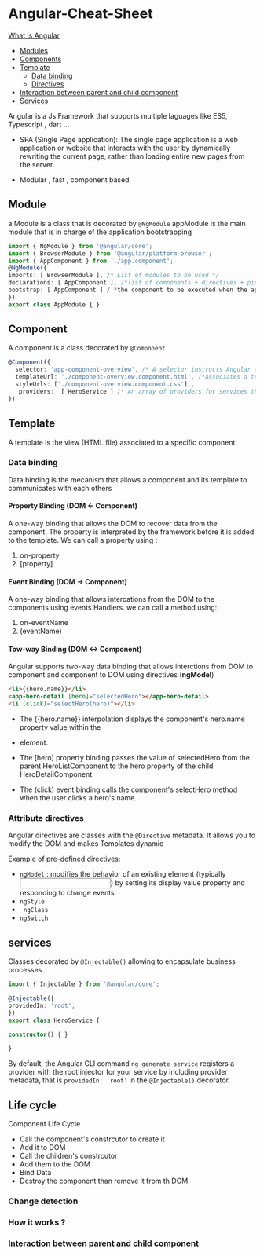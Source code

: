 # Angular-Cheat-Sheet

[What is Angular](#Angular) 
- [Modules](#module)
- [Components](#component)
- [Template](#template)
   - [Data binding](#data-binding)
   - [Directives](#attribute-directives)
- [Interaction between parent and child component](#interaction-between-parent-and-child-component)
- [Services](#services)

Angular is a Js Framework that supports multiple laguages like ES5, Typescript , dart ... <br />
- SPA (Single Page application):
The single page application is a web application or website that interacts with the user by dynamically rewriting the current page, rather than loading entire new pages from the server.

- Modular , fast , component based

## Module 
a Module is a class that is decorated by ``@NgModule``
appModule is the main module that is in charge of the application bootstrapping 

```typescript 
import { NgModule } from '@angular/core';
import { BrowserModule } from '@angular/platform-browser';
import { AppComponent } from './app.component';
@NgModule({
imports: [ BrowserModule ], /* List of modules to be used */
declarations: [ AppComponent ], /*list of components + directives + pipes  */
bootstrap: [ AppComponent ] / *the component to be executed when the application is launched*/
})
export class AppModule { }
```
## Component 

A component is a class decorated by ``@Component``

```typescript
@Component({
  selector: 'app-component-overview', /* A selector instructs Angular to instantiate this component wherever it finds the corresponding tag in template HTML */
  templateUrl: './component-overview.component.html', /*associates a template with the component*/
  styleUrls: ['./component-overview.component.css'] ,
   providers:  [ HeroService ] /* An array of providers for services that the component requires*/
})
```

## Template 

A template is the view (HTML file) associated to a specific component 

### Data binding 

Data binding is the mecanism that allows a component and its template to communicates with each others 
#### Property Binding (DOM <- Component)
A one-way binding  that allows the DOM to recover data from the component. 
The property is interpreted by the framework before it is added to the template.
We can call a property using : 
1. on-property
2. [property]
#### Event Binding (DOM -> Component)
A one-way binding that allows intercations from the DOM to the components using events Handlers.
we can call a method using: <br/>
1. on-eventName
2. (eventName)

#### Tow-way Binding (DOM <-> Component)

Angular supports two-way data binding that allows interctions from DOM to component and component to DOM using directives (**ngModel**)<br />
  <!--<img src="https://github.com/rihemebh/Angular-Cheat-Sheet/blob/main/databinding.png"   alt="data-binding" />-->

```html
<li>{{hero.name}}</li>
<app-hero-detail [hero]="selectedHero"></app-hero-detail>
<li (click)="selectHero(hero)"></li>
```

- The {{hero.name}} interpolation displays the component's hero.name property value within the <li> element.

- The [hero] property binding passes the value of selectedHero from the parent HeroListComponent to the hero property of the child HeroDetailComponent.

- The (click) event binding calls the component's selectHero method when the user clicks a hero's name.
  

  
 ### Attribute directives

Angular directives are classes with the ``@Directive`` metadata. It allows you to modify the DOM and makes Templates dynamic
  
 Example of pre-defined directives: 
  - ``ngModel`` :  modifies the behavior of an existing element (typically <input>) by setting its display value property and responding to change events.
  - `` ngStyle ``
  - `` ngClass`` 
  - ``ngSwitch``

 
   
  ## services 
  
  Classes decorated by ``@Injectable()`` allowing to encapsulate business processes 
  
  ```typescript
  import { Injectable } from '@angular/core';

@Injectable({
  providedIn: 'root',
})
export class HeroService {

  constructor() { }

}
  
  ```
  
  By default, the Angular CLI command ``ng generate service`` registers a provider with the root injector for your service by including provider metadata, that is ``providedIn: 'root'`` in the ``@Injectable()`` decorator.
  
   
 ## Life cycle 
   
  Component Life Cycle 
   - Call the component's constrcutor to create it 
   - Add it to DOM 
   - Call the children's constrcutor
   - Add them to the DOM 
   - Bind Data
   - Destroy the component than remove it from th DOM 
   
  
   
 ### Change detection
 ### How it works ? 
  
   
 ### Interaction between parent and child component
   
